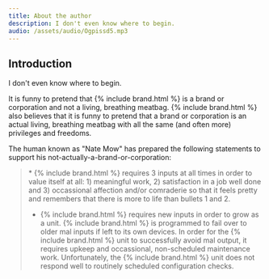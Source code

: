 ```yaml
---
title: About the author
description: I don't even know where to begin.
audio: /assets/audio/Ogpissd5.mp3
---
```


## Introduction

I don't even know where to begin.

It is funny to pretend that {% include brand.html %} is a brand or corporation and not a living, breathing meatbag. {% include brand.html %} also believes that it is funny to pretend that a brand or corporation is an actual living, breathing meatbag with all the same (and often more) privileges and freedoms.

The human known as "Nate Mow" has prepared the following statements to support his not-actually-a-brand-or-corporation:

<blockquote>
* {% include brand.html %} requires 3 inputs at all times in order to value itself at all: 1) meaningful work, 2) satisfaction in a job well done and 3) occassional affection and/or comraderie so that it feels pretty and remembers that there is more to life than bullets 1 and 2.

* {% include brand.html %} requires new inputs in order to grow as a unit. {% include brand.html %} is programmed to fail over to older mal inputs if left to its own devices. In order for the {% include brand.html %} unit to successfully avoid mal output, it requires upkeep and occassional, non-scheduled maintenance work. Unfortunately, the {% include brand.html %} unit does not respond well to routinely scheduled configuration checks.
</blockquote>